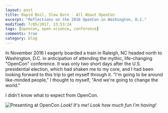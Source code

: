 ```yaml
---
layout: post
title: Rapid Boil, Slow Burn - All About OpenCon
excerpt: "Reflections on the 2016 OpenCon in Washington, D.C."
modified: 7/05/2017, 13:53:24
tags: [opencon, open science, conference]
comments: true
category: blog
---
```


In November 2016 I eagerly boarded a train in Raleigh, NC headed north to Washington, D.C. in anticipation of attending the mythic, life-changing "OpenCon" conference. It was only two short days after the U.S. presidential election, which had shaken me to my core, and I had been looking forward to this trip to get myself through it. "I'm going to be around like-minded people," I thought to myself, "And we're going to change the world."

I didn't know what to expect from OpenCon.

![Presenting at OpenCon](https://lillian-rigling.github.io/images/openconlillian.jpg)
*Look! It's me! Look how much fun I'm having!*
